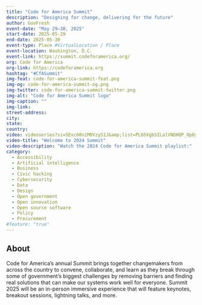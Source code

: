 ```yaml
---
title: "Code for America Summit"
description: "Designing for change, delivering for the future"
author: GovFresh
event-date: "May 29–30, 2025"
start-date: 2025-05-29
end-date: 2025-05-30
event-type: Place #VirtualLocation / Place
event-location: Washington, D.C.
event-link: https://summit.codeforamerica.org/
org: Code for America
org-link: https://codeforamerica.org
hashtag: "#CfASummit"
img-feat: code-for-america-summit-feat.png
img-og: code-for-america-summit-og.png
img-twitter: code-for-america-summit-twitter.png
img-alt: "Code for America Summit logo"
img-caption: ""
img-link: 
street-address: 
city: 
state: 
country: 
video: videoseries?si=SExc60niM0VzyS1J&amp;list=PL65XgbSILalVNDHQP_OpQyAbnm8iBt613
video-title: "Welcome to 2024 Summit"
video-description: "Watch the 2024 Code for America Summit playlist:"
category:
  - Accessibility
  - Artificial intelligence
  - Business
  - Civic hacking
  - Cybersecurity
  - Data
  - Design
  - Open government
  - Open innovation
  - Open source software
  - Policy
  - Procurement
#feature: "true"
---
```


## About

Code for America’s annual Summit brings together changemakers from across the country to convene, collaborate, and learn as they break through some of government’s biggest challenges by removing barriers and finding real solutions that can make our systems work well for everyone. Summit 2025 will be an in-person immersive experience that will feature keynotes, breakout sessions, lightning talks, and more.